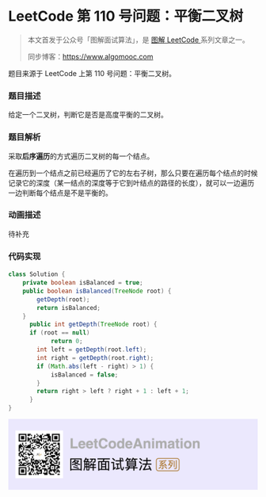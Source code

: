 # LeetCode 第 110 号问题：平衡二叉树

> 本文首发于公众号「图解面试算法」，是 [图解 LeetCode ](<https://github.com/MisterBooo/LeetCodeAnimation>) 系列文章之一。
>
> 同步博客：https://www.algomooc.com

题目来源于 LeetCode 上第 110 号问题：平衡二叉树。

### 题目描述

给定一个二叉树，判断它是否是高度平衡的二叉树。

### 题目解析

采取**后序遍历**的方式遍历二叉树的每一个结点。

在遍历到一个结点之前已经遍历了它的左右子树，那么只要在遍历每个结点的时候记录它的深度（某一结点的深度等于它到叶结点的路径的长度），就可以一边遍历一边判断每个结点是不是平衡的。

### 动画描述

待补充

### 代码实现

```java
class Solution {
    private boolean isBalanced = true;
    public boolean isBalanced(TreeNode root) {
        getDepth(root);
        return isBalanced;
    }
      public int getDepth(TreeNode root) {
      if (root == null)
			return 0;
		int left = getDepth(root.left);
		int right = getDepth(root.right);
		if (Math.abs(left - right) > 1) {
			isBalanced = false;
		}
		return right > left ? right + 1 : left + 1;
      }
}
```



![](../../Pictures/qrcode.jpg)